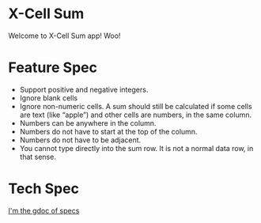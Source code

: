 # X-Cell Sum

Welcome to X-Cell Sum app!
Woo!

# Feature Spec
* Support positive and negative integers.
* Ignore blank cells
* Ignore non-numeric cells. A sum should still be calculated if some cells are text (like “apple”) and other cells are numbers, in the same column.
* Numbers can be anywhere in the column.
* Numbers do not have to start at the top of the column.
* Numbers do not have to be adjacent.
* You cannot type directly into the sum row. It is not a normal data row, in that sense.


# Tech Spec
[I'm the gdoc of specs](https://docs.google.com/document/d/18ZCW33AepGB1UdPOQaFnLS_reOJGUPIkQQBimYYovaA/edit)